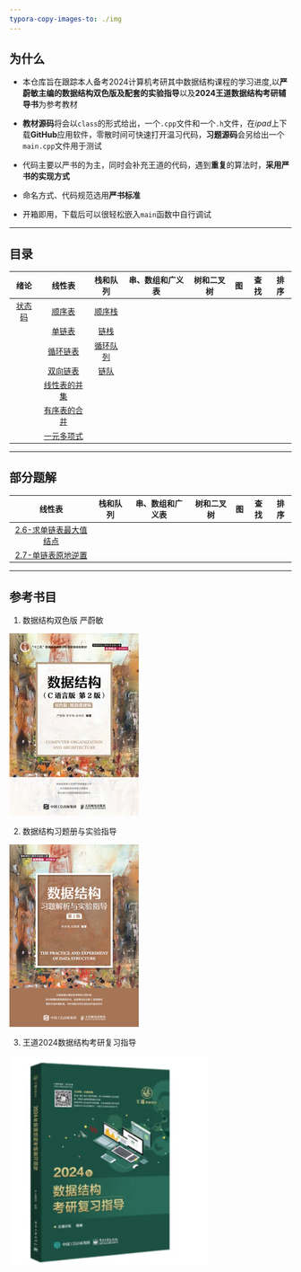 ```yaml
---
typora-copy-images-to: ./img
---
```


## 为什么

- 本仓库旨在跟踪本人备考2024计算机考研其中数据结构课程的学习进度,以**严蔚敏主编的数据结构双色版及配套的实验指导**以及**2024王道数据结构考研辅导书**为参考教材

- **教材源码**将会以`class`的形式给出，一个`.cpp`文件和一个`.h`文件，在*ipad*上下载**GitHub**应用软件，零散时间可快速打开温习代码，**习题源码**会另给出一个`main.cpp`文件用于测试

- 代码主要以严书的为主，同时会补充王道的代码，遇到**重复**的算法时，**采用严书的实现方式**

- 命名方式、代码规范选用**严书标准**

- 开箱即用，下载后可以很轻松嵌入`main`函数中自行调试

------



## 目录

|                 绪论                 |                            线性表                            |                           栈和队列                           | 串、数组和广义表 | 树和二叉树 |  图  | 查找 | 排序 |
| :----------------------------------: | :----------------------------------------------------------: | :----------------------------------------------------------: | :--------------: | :--------: | :--: | ---- | :--: |
| <a href="Status/Status.h">状态码</a> |   <a href="02-Linear List/TextBook/SqList.cpp">顺序表</a>    | <a href="03-Stack and Queue/TextBook/SqStack.cpp">顺序栈</a> |                  |            |      |      |      |
|                                      |  <a href="02-Linear List/TextBook/LinkList.cpp">单链表</a>   | <a href="03-Stack and Queue/TextBook/LinkStack.cpp">链栈</a> |                  |            |      |      |      |
|                                      | <a href="02-Linear List/TextBook/CLinkList.cpp">循环链表</a> | <a href="03-Stack and Queue/TextBook/SqQueue.cpp">循环队列</a> |                  |            |      |      |      |
|                                      | <a href="02-Linear List/TextBook/DuLinkList.cpp">双向链表</a> | <a href="03-Stack and Queue/TextBook/LinkQueue.cpp">链队</a> |                  |            |      |      |      |
|                                      | <a href="02-Linear List/TextBook/Union.cpp">线性表的并集</a> |                                                              |                  |            |      |      |      |
|                                      | <a href="02-Linear List/TextBook/MergeList.cpp">有序表的合并</a> |                                                              |                  |            |      |      |      |
|                                      | <a href="02-Linear List/TextBook/Polynomial.cpp">一元多项式</a> |                                                              |                  |            |      |      |      |

------



## 部分题解

|                            线性表                            | 栈和队列 | 串、数组和广义表 | 树和二叉树 |  图  | 查找 | 排序 |
| :----------------------------------------------------------: | :------: | :--------------: | :--------: | :--: | :--: | :--: |
| <a href="02-Linear List/Exercise/Max.cpp">2.6-求单链表最大值结点</a> |          |                  |            |      |      |      |
| <a href="02-Linear List/Exercise/Inverse.cpp">2.7-单链表原地逆置</a> |          |                  |            |      |      |      |

------



## 参考书目

1. 数据结构双色版 严蔚敏

![数据结构（C语言版）（第2版）](img/2110398aa6025c417e71.jpeg)

2. 数据结构习题册与实验指导

![数据结构习题解析与实验指导](img/2204c1aa113663e88ab9.png)



3. 王道2024数据结构考研复习指导

![image-20230619194511434](img/image-20230619194511434.png)







